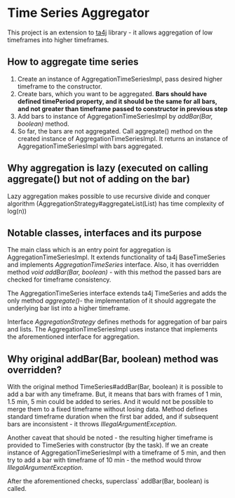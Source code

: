 # Time Series Aggregator

This project is an extension to  [ta4j](https://github.com/ta4j/ta4j) library - it allows aggregation of low timeframes
into higher timeframes.

## How to aggregate time series
1. Create an instance of AggregationTimeSeriesImpl, pass desired higher timeframe to the constructor.
2. Create bars, which you want to be aggregated. **Bars should have defined timePeriod property, and 
it should be the same for all bars, and not greater than timeframe passed to constructor in previous step**
3. Add bars to instance of AggregationTimeSeriesImpl by *addBar(Bar, boolean)* method.
4. So far, the bars are not aggregated. Call aggregate() method on the created instance of AggregationTimeSeriesImpl.
It returns an instance of AggregationTimeSeriesImpl with bars aggregated.

## Why aggregation is lazy (executed on calling aggregate() but not of adding on the bar)

Lazy aggregation makes possible to use recursive divide and conquer algorithm (AggregationStrategy#aggregateList(List<Bar>)
has time complexity of log(n))

## Notable classes, interfaces and its purpose

The main class which is an entry point for aggregation is AggregationTimeSeriesImpl. It extends functionality
of ta4j BaseTimeSeries and implements *AggregationTimeSeries* interface. Also, it has overridden method 
*void addBar(Bar, boolean)* - with this method the passed bars are checked for timeframe consistency. <br>

The AggregationTimeSeries interface extends ta4j TimeSeries and adds the only method *aggregate()*- the implementation
of it should aggregate the underlying bar list into a higher timeframe.

Interface *AggregationStrategy* defines methods for aggregation of bar pairs and lists. The AggregationTimeSeriesImpl
uses instance that implements the aforementioned interface for aggregation.

## Why original addBar(Bar, boolean) method was overridden?

With the original method TimeSeries#addBar(Bar, boolean) it is possible to add a bar with any timeframe.
But, it means that bars with frames of 1 min, 1.5 min, 5 min could be added to series. And it would not 
be possible to merge them to a fixed timeframe without losing data. Method defines standard timeframe duration
when the first bar added, and if subsequent bars are inconsistent - it throws *IllegalArgumentException*.

Another caveat that should be noted - the resulting higher timeframe is provided to TimeSeries
with constructor (by the task). If we an create instance of AggregationTimeSeriesImpl with a timeframe of 5 min,
and then try to add a bar with timeframe of 10 min - the method would throw *IllegalArgumentException*.

After the aforementioned checks, superclass` addBar(Bar, boolean) is called.

